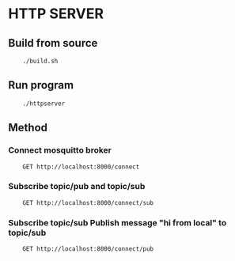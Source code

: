 # HTTP SERVER

## Build from source

```
    ./build.sh
```
## Run program
```
    ./httpserver
```
## Method
### Connect mosquitto broker
```
    GET http://localhost:8000/connect
```
### Subscribe topic/pub and topic/sub
```
    GET http://localhost:8000/connect/sub
```
### Subscribe topic/sub Publish message "hi from local" to topic/sub
```
    GET http://localhost:8000/connect/pub
```
